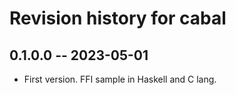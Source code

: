 # Revision history for cabal

## 0.1.0.0 -- 2023-05-01

* First version. FFI sample in Haskell and C lang.
